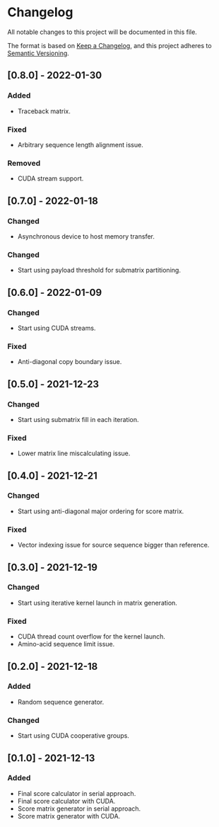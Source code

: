 # Changelog
All notable changes to this project will be documented in this file.

The format is based on [Keep a Changelog](https://keepachangelog.com/en/1.0.0/),
and this project adheres to [Semantic Versioning](https://semver.org/spec/v2.0.0.html).

## [0.8.0] - 2022-01-30
### Added
- Traceback matrix.

### Fixed
- Arbitrary sequence length alignment issue.

### Removed
- CUDA stream support.

## [0.7.0] - 2022-01-18
### Changed
- Asynchronous device to host memory transfer.

### Changed
- Start using payload threshold for submatrix partitioning.

## [0.6.0] - 2022-01-09
### Changed
- Start using CUDA streams.

### Fixed
- Anti-diagonal copy boundary issue.

## [0.5.0] - 2021-12-23
### Changed
- Start using submatrix fill in each iteration.

### Fixed
- Lower matrix line miscalculating issue.

## [0.4.0] - 2021-12-21
### Changed
- Start using anti-diagonal major ordering for score matrix.

### Fixed
- Vector indexing issue for source sequence bigger than reference.

## [0.3.0] - 2021-12-19
### Changed
- Start using iterative kernel launch in matrix generation.

### Fixed
- CUDA thread count overflow for the kernel launch.
- Amino-acid sequence limit issue.

## [0.2.0] - 2021-12-18
### Added
- Random sequence generator.

### Changed
- Start using CUDA cooperative groups.

## [0.1.0] - 2021-12-13
### Added
- Final score calculator in serial approach.
- Final score calculator with CUDA.
- Score matrix generator in serial approach.
- Score matrix generator with CUDA.

